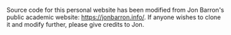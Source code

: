 Source code for this personal website has been modified from Jon Barron's public academic website: https://jonbarron.info/. If anyone wishes to clone it and modify further, please give credits to Jon.

